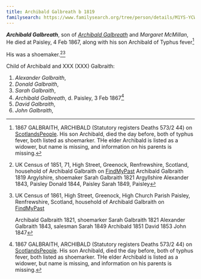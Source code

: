 ```yaml
---
title: Archibald Galbreath b 1819
familysearch: https://www.familysearch.org/tree/person/details/M1YS-YCW
---
```

***Archibald Galbreath***, son of *[Archibald Galbreath](/people/galbreath-archibald-1798.md)* and *Margaret McMillan*,  He died at Paisley, 4 Feb 1867, along with his son Archibald of Typhus fever[^death]

His was a shoemaker.[^1851][^1861]

Child of Archibald and XXX (XXX) Galbraith:

1. *Alexander Galbraith*,
2. *Donald Galbraith*,
3. *Sarah Galbraith*,
4. *Archibald Galbreath*, d. Paisley, 3 Feb 1867[^death]
5. *David Galbraith*,
6. *John Galbraith*,

[^1851]: UK Census of 1851, 71, High Street, Greenock, Renfrewshire, Scotland, household of Archibald Galbraith on [FindMyPast](https://www.findmypast.com/transcript?id=GBC/1851/0019190310&expand=true)
    Archibald Galbraith 1819 Argylshire, shoemaker
    Sarah Galbraith 1821 Argyllshire
    Alexander 1843, Paisley
    Donald 1844, Paisley
    Sarah 1849, Paisley

[^1861]: UK Census of 1861, High Street, Greenock, High Church Parish Paisley, Renfrewshire, Scotland, household of Archibald Galbraith on [FindMyPast](https://www.findmypast.com/transcript?id=GBC/1861/0021978019&expand=true)

    Archibald Galbraith 1821, shoemarker
    Sarah Galbraith 1821
    Alexander Galbraith 1843, salesman
    Sarah 1849
    Archibald 1851
    David 1853
    John 1847

[^death]: 1867 GALBRAITH, ARCHIBALD (Statutory registers Deaths 573/2 44) on [ScotlandsPeople](https://www.scotlandspeople.gov.uk/view-image/nrs_stat_deaths/982697). His son Archibald, died the day before, both of typhus fever, both listed as shoemarker.  THe elder Archibald is listed as a widower, but name is missing, and information on his parents is missing.

